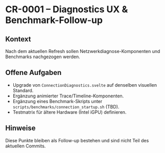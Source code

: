 # CR-0001 – Diagnostics UX & Benchmark-Follow-up

## Kontext
Nach dem aktuellen Refresh sollen Netzwerkdiagnose-Komponenten und Benchmarks nachgezogen werden.

## Offene Aufgaben
- Upgrade von `ConnectionDiagnostics.svelte` auf denselben visuellen Standard.
- Ergänzung animierter Trace/Timeline-Komponenten.
- Ergänzung eines Benchmark-Skripts unter `scripts/benchmarks/connection_startup.sh` (TBD).
- Testmatrix für ältere Hardware (Intel iGPU) definieren.

## Hinweise
Diese Punkte bleiben als Follow-up bestehen und sind nicht Teil des aktuellen Commits.
